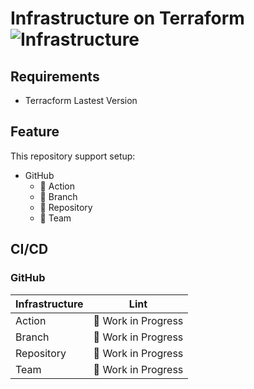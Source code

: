 # Infrastructure on Terraform ![Infrastructure](https://img.shields.io/badge/Infrastructure-Terraform-blue?style=flat-square&logo=terraform&logoColor=white)

## Requirements
- Terracform Lastest Version

## Feature

This repository support setup:


- GitHub
  - 🚧 Action
  - 🚧 Branch
  - 🚧 Repository
  - 🚧 Team

## CI/CD

### GitHub

 Infrastructure | Lint
----------------|------
 Action | 🚧 Work in Progress
 Branch | 🚧 Work in Progress
 Repository | 🚧 Work in Progress
 Team | 🚧 Work in Progress